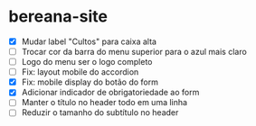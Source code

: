 # bereana-site

- [x] Mudar label "Cultos" para caixa alta
- [ ] Trocar cor da barra do menu superior para o azul mais claro
- [ ] Logo do menu ser o logo completo
- [ ] Fix: layout mobile do accordion
- [x] Fix: mobile display do botão do form
- [x] Adicionar indicador de obrigatoriedade ao form
- [ ] Manter o título no header todo em uma linha
- [ ] Reduzir o tamanho do subtítulo no header 